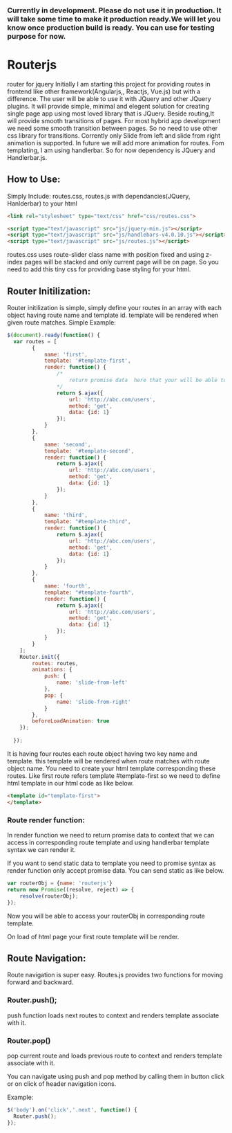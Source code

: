 
### Currently in development. Please do not use it in production. It will take some time to make it production ready.We will let you know once production build is ready. You can use for testing purpose for now.

# Routerjs
router for jquery
Initially I am starting this project for providing routes in frontend like other framework(Angularjs,, Reactjs, Vue.js) but with a difference.
The user will be able to use it with JQuery and other JQuery plugins. It will provide simple, minimal and elegent solution for creating single page app using most loved library that is JQuery.
Beside routing,It will provide smooth transitions of pages. For most hybrid app development we need some smooth transition between pages. So no need to use other css library for transitions.
Corrently only Slide from left and slide from right animation is supported. In future we will add more animation for routes.
Fom templating, I am using handlerbar. So for now dependency is JQuery and Handlerbar.js.

## How to Use:

Simply Include:
routes.css, routes.js with dependancies(JQuery, Hanlderbar) to your html
``` html
<link rel="stylesheet" type="text/css" href="css/routes.css">

<script type="text/javascript" src="js/jquery-min.js"></script>
<script type="text/javascript" src="js/handlebars-v4.0.10.js"></script>
<script type="text/javascript" src="js/routes.js"></script>
```

routes.css uses route-slider class name with position fixed and using z-index pages will be stacked and only current page will be on page. So you need to add this tiny css for providing base styling for your html.

## Router Initilization:

Router initilization is simple, simply define your routes in an array with each object having route name and template id.
template will be rendered when given route matches.
Simple Example:

``` javascript
$(document).ready(function() {
  var routes = [
		{
			name: 'first',
			template: '#template-first',
			render: function() {
				/* 
					return promise data  here that your will be able to get in template 
				*/
				return $.ajax({
					url: 'http://abc.com/users',
					method: 'get',
					data: {id: 1}
				});
			}
		},
		{
			name: 'second',
			template: '#template-second',
			render: function() {
				return $.ajax({
					url: 'http://abc.com/users',
					method: 'get',
					data: {id: 1}
				});
			}
		},
		{
			name: 'third',
			template: "#template-third",
			render: function() {
				return $.ajax({
					url: 'http://abc.com/users',
					method: 'get',
					data: {id: 1}
				});
			}
		},
		{
			name: 'fourth',
			template: "#template-fourth",
			render: function() {
				return $.ajax({
					url: 'http://abc.com/users',
					method: 'get',
					data: {id: 1}
				});
			}
		}
	];
	Router.init({
		routes: routes,
		animations: {
			push: {
				name: 'slide-from-left'
			},
			pop: {
				name: 'slide-from-right'
			}
		},
		beforeLoadAnimation: true
	});
	
  }); 
  ```
  
It is having four routes each route object having two key name and template. this template will be rendered when route matches with route object name.
You need to create your html template corresponding these routes. Like first route refers template #template-first so we need to define html template in our html code as like below.

``` html
<template id="template-first">
</template>
```
### Route render function:
In render function we need to return promise data to context that we can access in corresponding route template and using handlerbar template syntax we can render it.

If you want to send static data to template you need to promise syntax as render function only accept promise data. You can send static as like below.

``` javascript
var routerObj = {name: 'routerjs'}
return new Promise((resolve, reject) => {
    resolve(routerObj);
});
```

Now you will be able to access your routerObj in corresponding route template.


On load of html page your first route template will be render.

## Route Navigation:

  Route navigation is super easy. Routes.js provides two functions for moving forward and backward.
  
  ### Router.push();
  push function loads next routes to context and renders template associate with it.
  
  ### Router.pop()
  pop current route and loads previous route to context and renders template associate with it.

  You can navigate using push and pop method by calling them in button click or on click of header navigation icons.
  
  Example:
  ``` javascript
  $('body').on('click','.next', function() {
	Router.push();
  });
  ```
